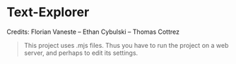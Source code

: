 # Text-Explorer

Credits: Florian Vaneste – Ethan Cybulski – Thomas Cottrez  

> This project uses .mjs files. Thus you have to run the project on a web server, and perhaps to edit its settings.
